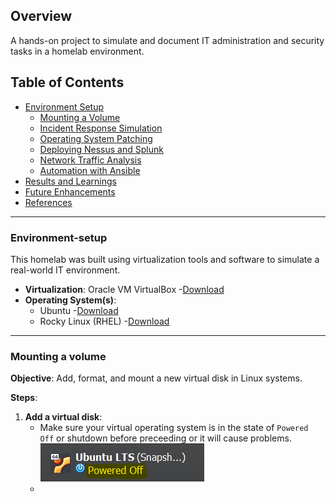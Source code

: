 ## Overview
A hands-on project to simulate and document IT administration and security tasks in a homelab environment.

## Table of Contents
- [Environment Setup](#environment-setup)
  - [Mounting a Volume](#mounting-a-volume)
  - [Incident Response Simulation](#incident-response-simulation)
  - [Operating System Patching](#operating-system-patching)
  - [Deploying Nessus and Splunk](#deploying-nessus-and-splunk)
  - [Network Traffic Analysis](#network-traffic-analysis)
  - [Automation with Ansible](#automation-with-ansible)
- [Results and Learnings](#results-and-learnings)
- [Future Enhancements](#future-enhancements)
- [References](#references)

___
### Environment-setup
This homelab was built using virtualization tools and software to simulate a real-world IT environment.
- **Virtualization**: Oracle VM VirtualBox -[Download](https://www.oracle.com/virtualization/technologies/vm/downloads/virtualbox-downloads.html)
- **Operating System(s)**:
  - Ubuntu -[Download](https://ubuntu.com/download)
  - Rocky Linux (RHEL) -[Download](https://rockylinux.org/download)
___
### Mounting a volume
**Objective**: Add, format, and mount a new virtual disk in Linux systems. 

**Steps**:

1. **Add a virtual disk**:
   - Make sure your virtual operating system is in the state of `Powered Off` or shutdown before preceeding or it will cause problems.
     ![state](images/shutdownstate.png)
   - 
























